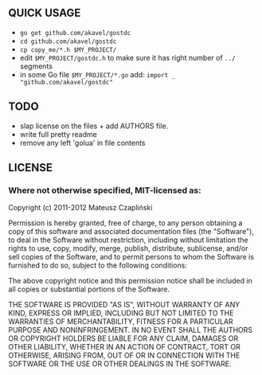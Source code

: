 QUICK USAGE
-----------

  * `go get github.com/akavel/gostdc`
  * `cd github.com/akavel/gostdc`
  * `cp copy_me/*.h $MY_PROJECT/`
  * edit `$MY_PROJECT/gostdc.h` to make sure it has right number of `../` segments
  * in some Go file `$MY_PROJECT/*.go` add: `import _ "github.com/akavel/gostdc"`


TODO
----

  * slap license on the files + add AUTHORS file.
  * write full pretty readme
  * remove any left 'golua' in file contents


LICENSE
-------

### Where not otherwise specified, MIT-licensed as:


Copyright (c) 2011-2012 Mateusz Czapliński

Permission is hereby granted, free of charge, to any person obtaining a copy
of this software and associated documentation files (the "Software"), to deal
in the Software without restriction, including without limitation the rights
to use, copy, modify, merge, publish, distribute, sublicense, and/or sell
copies of the Software, and to permit persons to whom the Software is
furnished to do so, subject to the following conditions:

The above copyright notice and this permission notice shall be included in
all copies or substantial portions of the Software.

THE SOFTWARE IS PROVIDED "AS IS", WITHOUT WARRANTY OF ANY KIND, EXPRESS OR
IMPLIED, INCLUDING BUT NOT LIMITED TO THE WARRANTIES OF MERCHANTABILITY,
FITNESS FOR A PARTICULAR PURPOSE AND NONINFRINGEMENT. IN NO EVENT SHALL THE
AUTHORS OR COPYRIGHT HOLDERS BE LIABLE FOR ANY CLAIM, DAMAGES OR OTHER
LIABILITY, WHETHER IN AN ACTION OF CONTRACT, TORT OR OTHERWISE, ARISING FROM,
OUT OF OR IN CONNECTION WITH THE SOFTWARE OR THE USE OR OTHER DEALINGS IN
THE SOFTWARE.
